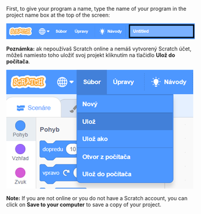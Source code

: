 First, to give your program a name, type the name of your program in the project name box at the top of the screen:

![snímka obrazovky](images/name-annotated.png)

**Poznámka:** ak nepoužívaš Scratch online a nemáš vytvorený Scratch účet, môžeš namiesto toho uložiť svoj projekt kliknutím na tlačidlo **Ulož do počítača**.

![Selecting 'Save now' in the 'File' menu.](images/save.png)

**Note:** If you are not online or you do not have a Scratch account, you can click on **Save to your computer** to save a copy of your project.